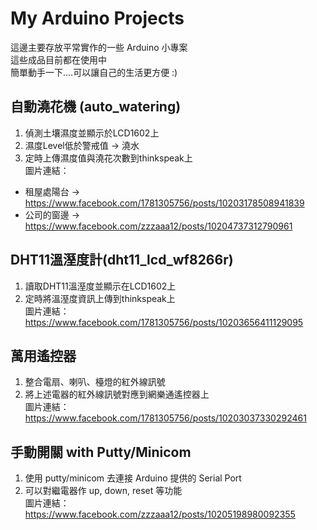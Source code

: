 My Arduino Projects
=========================

這邊主要存放平常實作的一些 Arduino 小專案  
這些成品目前都在使用中  
簡單動手一下....可以讓自己的生活更方便 :)

## 自動澆花機 (auto_watering)  
1. 偵測土壤濕度並顯示於LCD1602上  
2. 濕度Level低於警戒值 -> 澆水  
3. 定時上傳濕度值與澆花次數到thinkspeak上  
圖片連結：  
 - 租屋處陽台 -> https://www.facebook.com/1781305756/posts/10203178508941839  
 - 公司的窗邊 -> https://www.facebook.com/zzzaaa12/posts/10204737312790961  
  
## DHT11溫溼度計(dht11_lcd_wf8266r)  
1. 讀取DHT11溫溼度並顯示在LCD1602上  
2. 定時將溫溼度資訊上傳到thinkspeak上  
圖片連結：https://www.facebook.com/1781305756/posts/10203656411129095  

## 萬用遙控器  
1. 整合電扇、喇叭、檯燈的紅外線訊號  
2. 將上述電器的紅外線訊號對應到網樂通遙控器上  
圖片連結：https://www.facebook.com/1781305756/posts/10203037330292461  

## 手動開關 with Putty/Minicom  
1. 使用 putty/minicom 去連接 Arduino 提供的 Serial Port
2. 可以對繼電器作 up, down, reset 等功能  
圖片連結：https://www.facebook.com/zzzaaa12/posts/10205198980092355  
